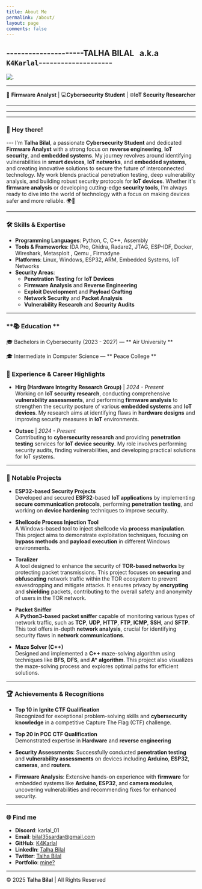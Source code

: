```yaml
---
title: About Me
permalink: /about/
layout: page
comments: false
---
```


## ---------------------**TALHA BILAL** &nbsp; a.k.a &nbsp; `K4Karlal`--------------------  

![.](../../assets/img/me.png)

---

🔐 **Firmware Analyst** | 💻**Cybersecurity Student** | 🌐**IoT Security Researcher**

--- 
--- 
--- 


### 👋 Hey there! 
--- I'm **Talha Bilal**, a passionate **Cybersecurity Student** and dedicated **Firmware Analyst** with a strong focus on **reverse engineering**, **IoT security**, and **embedded systems**. My journey revolves around identifying vulnerabilities in **smart devices**, **IoT networks**, and **embedded systems**, and creating innovative solutions to secure the future of interconnected technology. My work blends practical penetration testing, deep vulnerability analysis, and building robust security protocols for **IoT devices**. Whether it's **firmware analysis** or developing cutting-edge **security tools**, I'm always ready to dive into the world of technology with a focus on making devices safer and more reliable. 🌍🔐

---

### **🛠️ Skills & Expertise**
- **Programming Languages**: Python, C, C++, Assembly
- **Tools & Frameworks**: IDA Pro, Ghidra, Radare2, JTAG, ESP-IDF, Docker, Wireshark, Metasploit , Qemu , Firmadyne 
- **Platforms**: Linux, Windows, ESP32, ARM, Embedded Systems, IoT Networks
- **Security Areas**:
  - **Penetration Testing** for **IoT Devices**
  - **Firmware Analysis** and **Reverse Engineering**
  - **Exploit Development** and **Payload Crafting**
  - **Network Security** and **Packet Analysis**
  - **Vulnerability Research** and **Security Audits**
  
---


### **📚 Education **
🎓 Bachelors in Cybersecurity (2023 - 2027) — ** Air University **   

🎓 Intermediate in Computer Science — ** Peace College **

### **🚀 Experience & Career Highlights**
- **Hirg (Hardware Integrity Research Group)** | *2024 - Present*  
  Working on **IoT security research**, conducting comprehensive **vulnerability assessments**, and performing **firmware analysis** to strengthen the security posture of various **embedded systems** and **IoT devices**. My research aims at identifying flaws in **hardware designs** and improving security measures in **IoT** environments.

- **Outsec** | *2024 - Present*  
  Contributing to **cybersecurity research** and providing **penetration testing** services for **IoT device security**. My role involves performing security audits, finding vulnerabilities, and developing practical solutions for IoT systems.

---

### **🔨 Notable Projects**
- **ESP32-based Security Projects**  
  Developed and secured **ESP32**-based **IoT applications** by implementing **secure communication protocols**, performing **penetration testing**, and working on **device hardening** techniques to improve security.

- **Shellcode Process Injection Tool**  
  A Windows-based tool to inject shellcode via **process manipulation**. This project aims to demonstrate exploitation techniques, focusing on **bypass methods** and **payload execution** in different Windows environments.

- **Toralizer**  
  A tool designed to enhance the security of **TOR-based networks** by protecting packet transmissions. This project focuses on **securing** and **obfuscating** network traffic within the TOR ecosystem to prevent eavesdropping and mitigate attacks. It ensures privacy by **encrypting** and **shielding** packets, contributing to the overall safety and anonymity of users in the TOR network.


- **Packet Sniffer**  
  A **Python3-based packet sniffer** capable of monitoring various types of network traffic, such as **TCP**, **UDP**, **HTTP**, **FTP**, **ICMP**, **SSH**, and **SFTP**. This tool offers in-depth **network analysis**, crucial for identifying security flaws in **network communications**.

- **Maze Solver (C++)**  
  Designed and implemented a **C++** maze-solving algorithm using techniques like **BFS**, **DFS**, and **A\* algorithm**. This project also visualizes the maze-solving process and explores optimal paths for efficient solutions.

---

### **🏆 Achievements & Recognitions**
- **Top 10 in Ignite CTF Qualification**  
  Recognized for exceptional problem-solving skills and **cybersecurity knowledge** in a competitive Capture The Flag (CTF) challenge.

- **Top 20 in PCC CTF Qualification**  
  Demonstrated expertise in **Hardware** and **reverse engineering** 

- **Security Assessments**: Successfully conducted **penetration testing** and **vulnerability assessments** on devices including **Arduino**, **ESP32**, **cameras**, and **routers**. 
- **Firmware Analysis**: Extensive hands-on experience with **firmware** for embedded systems like **Arduino**, **ESP32**, and **camera modules**, uncovering vulnerabilities and recommending fixes for enhanced security.

---
### 🌐 **Find me**
- **Discord**: karlal_01  
- **Email**: bilal35sardar@gmail.com 
- **GitHub**: [K4Karlal](https://github.com/K4Karlal)  
- **LinkedIn**: [Talha Bilal](https://www.linkedin.com/in/talha-bilal-karlal/)  
- **Twitter**:  [Talha Bilal](https://www.linkedin.com/in/talha-bilal-karlal/) 
- **Portfolio**: [mine?](https://k4karlal.github.io)  

---

© 2025 **Talha Bilal** | All Rights Reserved
